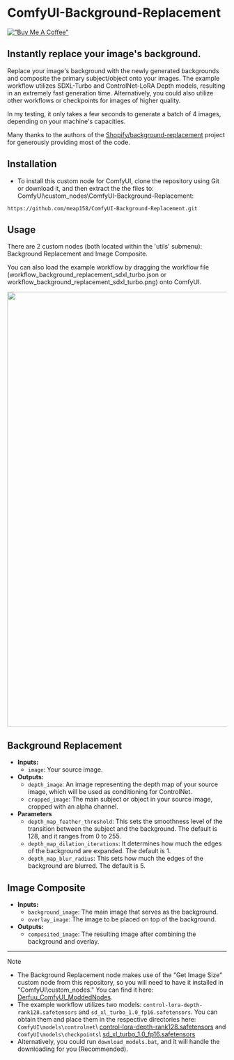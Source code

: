 # ComfyUI-Background-Replacement
[!["Buy Me A Coffee"](https://www.buymeacoffee.com/assets/img/custom_images/orange_img.png)](https://www.buymeacoffee.com/meap)

## Instantly replace your image's background.
Replace your image's background with the newly generated backgrounds and composite the primary subject/object onto your images. The example workflow utilizes SDXL-Turbo and ControlNet-LoRA Depth models, resulting in an extremely fast generation time. Alternatively, you could also utilize other workflows or checkpoints for images of higher quality.

In my testing, it only takes a few seconds to generate a batch of 4 images, depending on your machine's capacities.

Many thanks to the authors of the [Shopify/background-replacement](https://huggingface.co/spaces/Shopify/background-replacement) project for generously providing most of the code.


## Installation
- To install this custom node for ComfyUI, clone the repository using Git or download it, and then extract the the files to: ComfyUI\custom_nodes\ComfyUI-Background-Replacement:
```
https://github.com/meap158/ComfyUI-Background-Replacement.git
```

## Usage
There are 2 custom nodes (both located within the 'utils' submenu): Background Replacement and Image Composite.

You can also load the example workflow by dragging the workflow file (workflow_background_replacement_sdxl_turbo.json or workflow_background_replacement_sdxl_turbo.png) onto ComfyUI.

<p float="left">
  <img src="https://github-production-user-asset-6210df.s3.amazonaws.com/14327094/291064117-60f08f3d-d8bc-4853-a420-082650c3d21c.jpg" width="1000" />
</p>

## Background Replacement

- **Inputs:**
    - `image`: Your source image.
- **Outputs:**
    - `depth_image`: An image representing the depth map of your source image, which will be used as conditioning for ControlNet.
    - `cropped_image`: The main subject or object in your source image, cropped with an alpha channel.
- **Parameters**
    - `depth_map_feather_threshold`: This sets the smoothness level of the transition between the subject and the background. The default is 128, and it ranges from 0 to 255.
    - `depth_map_dilation_iterations`: It determines how much the edges of the background are expanded. The default is 1.
    - `depth_map_blur_radius`: This sets how much the edges of the background are blurred. The default is 5.
## Image Composite

- **Inputs:**
    - `background_image`: The main image that serves as the background.
    - `overlay_image`: The image to be placed on top of the background.
- **Outputs:**
    - `composited_image`: The resulting image after combining the background and overlay.
---
> [!NOTE]
> * The Background Replacement node makes use of the "Get Image Size" custom node from this repository, so you will need to have it installed in "ComfyUI\custom_nodes." You can find it here: [Derfuu_ComfyUI_ModdedNodes](https://github.com/Derfuu/Derfuu_ComfyUI_ModdedNodes).
> * The example workflow utilizes two models: `control-lora-depth-rank128.safetensors` and `sd_xl_turbo_1.0_fp16.safetensors`. You can obtain them and place them in the respective directories here:
> `ComfyUI\models\controlnet`\ [control-lora-depth-rank128.safetensors](https://huggingface.co/stabilityai/control-lora/resolve/main/control-LoRAs-rank128/control-lora-depth-rank128.safetensors?download=true) and
> `ComfyUI\models\checkpoints`\ [sd_xl_turbo_1.0_fp16.safetensors](https://huggingface.co/stabilityai/sdxl-turbo/resolve/main/sd_xl_turbo_1.0_fp16.safetensors?download=true)
> * Alternatively, you could run `download_models.bat`, and it will handle the downloading for you (Recommended).
